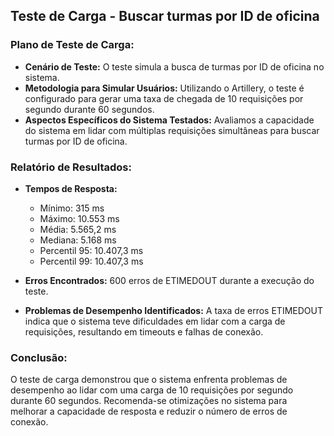 ## Teste de Carga - Buscar turmas por ID de oficina

### Plano de Teste de Carga:

- **Cenário de Teste:** O teste simula a busca de turmas por ID de oficina no sistema.
- **Metodologia para Simular Usuários:** Utilizando o Artillery, o teste é configurado para gerar uma taxa de chegada de 10 requisições por segundo durante 60 segundos.
- **Aspectos Específicos do Sistema Testados:** Avaliamos a capacidade do sistema em lidar com múltiplas requisições simultâneas para buscar turmas por ID de oficina.

### Relatório de Resultados:

- **Tempos de Resposta:**
  - Mínimo: 315 ms
  - Máximo: 10.553 ms
  - Média: 5.565,2 ms
  - Mediana: 5.168 ms
  - Percentil 95: 10.407,3 ms
  - Percentil 99: 10.407,3 ms

- **Erros Encontrados:** 600 erros de ETIMEDOUT durante a execução do teste.

- **Problemas de Desempenho Identificados:** A taxa de erros ETIMEDOUT indica que o sistema teve dificuldades em lidar com a carga de requisições, resultando em timeouts e falhas de conexão.

### Conclusão:

O teste de carga demonstrou que o sistema enfrenta problemas de desempenho ao lidar com uma carga de 10 requisições por segundo durante 60 segundos. Recomenda-se otimizações no sistema para melhorar a capacidade de resposta e reduzir o número de erros de conexão.
